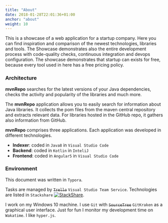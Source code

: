```yaml
---
title: "About"
date: 2018-01-28T22:01:36+01:00
anchor: "about"
weight: 10
---
```


This is a showcase of a web application for a startup company. Here you can find inspiration and comparison of the newest technologies, libraries and tools.
The Showcase demonstrates also the entire development process with code-quality checks, continuous integration and devops configuration.
The showcase demonstrates that startup can exists for free, because every tool used in here has a free pricing policy.

### Architecture

**mvnRepo** searches for the latest versions of your Java dependencies, checks the activity and popularity of the libraries and much more.

The **mvnRepo** application allows you to easily search for information about Java libraries. 
It collects the pom files from the maven central repository and extracts relevant data.
For libraries hosted in the GitHub repo, it gathers also information from GitHub.

**mvnRepo** comprises three applications. Each application was developed in different technologies.

* **Indexer**: coded in `Java8` in `Visual Studio Code`
* **Backend**: coded in `Kotlin` in `InteliJ`
* **Frontend**: coded in `Angular5` in `Visual Studio Code`

### Environment

This document was written in `Typora`.

Tasks are managed by ~~`Trello`~~ `Visual Studio Team Service`.
Technologies are listed in `Stackshare` [![StackShare](https://img.shields.io/badge/tech-stack-0690fa.svg?style=flat)](https://stackshare.io/frido/mvnrepo).

I work on my Windows 10 machine. 
I use `Git` with ~~`SourceTree`~~ `GitKraken` as a graphical user interface.
Just for fun I monitor my development time on `Wakatime`.
I like `hyper.js`.